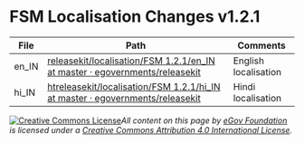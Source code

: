 # FSM Localisation Changes v1.2.1

| File   | Path                                                                                                                                                                                                                                                    | Comments             |
| ------ | ------------------------------------------------------------------------------------------------------------------------------------------------------------------------------------------------------------------------------------------------------- | -------------------- |
| en\_IN | [releasekit/localisation/FSM 1.2.1/en\_IN at master · egovernments/releasekit](https://github.com/egovernments/releasekit/tree/master/localisation/FSM%201.2.1/en\_IN)                                                                                  | English localisation |
| hi\_IN | [ht](https://github.com/madan-kumar-eGov/releasekit/tree/master/localisation/2.7)[releasekit/localisation/FSM 1.2.1/hi\_IN at master · egovernments/releasekit](https://github.com/egovernments/releasekit/tree/master/localisation/FSM%201.2.1/hi\_IN) | Hindi localisation   |

[![Creative Commons License](https://i.creativecommons.org/l/by/4.0/80x15.png)](http://creativecommons.org/licenses/by/4.0/)_All content on this page by_ [_eGov Foundation_](https://egov.org.in/) _is licensed under a_ [_Creative Commons Attribution 4.0 International License_](http://creativecommons.org/licenses/by/4.0/)_._
